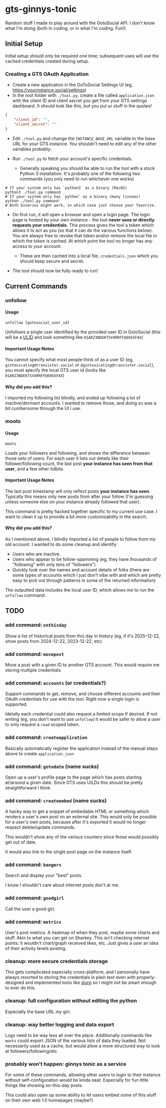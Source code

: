 # gts-ginnys-tonic

Random stuff I made to play around with the GotoSocial API.
I don't know what I'm doing (both in coding, or in what I'm coding. Fun!)

## Initial Setup

Initial setup should only be required one time; subsequent uses will use the cached credentials
created during setup.

### Creating a GTS OAuth Application

- Create a new application in the GoToSocial Settings UI (eg, https://yourinstance.social/settings)
- In the root folder with `./tool.py`, create a file called `application.json` with the client ID and client secret you get from your GTS settings dashboard. It should look like this, but you put ur stuff in the quotes!

```json
{
    "client_id": "",
    "client_secret": ""
}
```

- Edit `./tool.py` and change the `INSTANCE_BASE_URL` variable to the base URL for your GTS instance.
You shouldn't need to edit any of the other variables probably.
- Run `./tool.py` to fetch your account's specific credentials.

  - Generally speaking you should be able to run the tool with a stock Python 3 installation. It's probably one of the following two commands (you only need to run whichever one works)

```shell
# If your system only has `python3` as a binary (MacOS)
python3 ./tool.py command
# If your system only has `python` as a binary (many linuxes)
python ./tool.py command
# Both binaries might work, in which case just choose your favorite.
```

- On first run, it will open a browser and open a login page. The login page is hosted by your own instance -
the tool **never sees or directly requests your credentials**. This process gives the tool a token which allows it
to act as you (so that it can do the various functions below). You are always free to revoke that token and/or remove
the local file in which the token is cached. At which point the tool no longer has *any* access to your account.
    - These are then cached into a local file, `credentials.json` which you should keep secure and secret.

- The tool should now be fully ready to run!

## Current Commands

### unfollow

#### Usage

`unfollow [gotosocial_user_id]`

Unfollows a single user identified by the provided user ID in GotoSocial (this will be a [ULID](https://github.com/ulid/spec) and look something like `01ARZ3NDEKTSV4RRFFQ69G5FAV`)

#### Important Usage Notes

You cannot specify what most people think of as a user ID (eg, `gintoxicating@transister.social` or `@gintoxicating@transister.social`), you must specify the local GTS user id (looks like `01ARZ3NDEKTSV4RRFFQ69G5FAV`)

#### Why did you add this?

I imported my following list blindly, and ended up following a lot of inactive/dormant accounts. I wanted to remove those, and doing so was a bit cumbersome through the UI I use.

### moots

#### Usage

`moots`

Loads your followers and following, and shows the difference between those sets of users. For each user it
lists out details like their follower/following count, the last post **your instance has seen from that user**,
and a few other tidbits.

#### Important Usage Notes

The last post timestamp will only reflect posts **your instance has seen**. Typically this means only new posts from after your follow (I'm guessing unless someone else on your instance already followed that user).

This command is pretty hacked together specific to my current use case. I want to clean it up to provide a bit more
customizability in the search.

#### Why did you add this?

As I mentioned above, I blindly imported a list of people to follow from my old account. I wanted to do some
cleanup and identify:

* Users who are inactive.
* Users who appear to be follow-spamming (eg, they have thousands of "following" with only tens of "followers")
* Quickly look over the names and account details of folks (there are some types of accounts which I just don't vibe with and which are pretty easy to pick out through patterns in some of the returned information)

The outputted data includes the local user ID, which allows me to run the `unfollow` command.

## TODO

### add command: `onthisday`

Show a list of historical posts from this day in history (eg, if it's 2025-12-22, show posts from 2024-12-22, 2023-12-22, etc)

### add command: `movepost`

Move a post with a given ID to another GTS account. This would require me storing multiple credentials.

### add command: `accounts` (or credentials?)

Support commands to get, remove, and choose different accounts and their OAuth credentials for
use with the tool. Right now a single login is supported.

Idetally each credential could also request a limited scope if desired. If not writing (eg, you don't
want to use `unfollow`) it would be safer to allow a user to only request a `read` scoped token.

### add command: `createapplication`

Basically automatically register the application instead of the manual steps above to create `application.json`

### add command: `gotodate` (name sucks)

Open up a user's profile page to the page which has posts starting at/around a given date. Since GTS uses
UILDs this should be pretty straightforward I think.

### add command: `createembed` (name sucks)

A hacky way to get a snippet of embedable HTML or something which renders a user's own post on an external
site. This would only be possible for a user's own posts, because after it's exported it would no longer respect
delete/update commands.

This wouldn't show any of the various counters since those would possibly get out of date.

It would also link to the single post page on the instance itself.

### add command: `bangers`

Search and display your "best" posts.

I know I shouldn't care about internet posts don't at me.

### add command: `goodgirl`

Call the user a good girl.

### add command: `metrics`

User's post metrics. A heatmap of when they post, maybe some charts and stuff. Akin to what you
can get on Sharkey. This isn't checking internet points: it wouldn't chart/graph received likes, etc. Just
gives a user an idea of their activity levels posting.

### cleanup: more secure credentials storage

This gets complicated especially cross-platform, and I personally have always resorted to storing the
credentials in plain text even with properly-designed and implemented tools like [slurp](https://github.com/VyrCossont/slurp) so I might not be smart enough to ever do this.

### cleanup: full configuration without editing the python

Especially the base URL my girl.

### cleanup: way better logging and data export

Logs need to be way less all over the place. Additionally commands like `moots` could export JSON of
the various lists of data they loaded. Not necessarily used as a cache, but would allow a more structured
way to look at followers/following/etc.

### probably won't happen: ginnys tonic as a service

For some of these commands, allowing other users to login to their instance without self-configuration
would be kinda neat. Especially for fun little things like showing on-this-day posts.

This could also open up some ability to let users embed some of this stuff on their own web 1.0 homepages (maybe?)